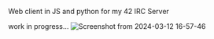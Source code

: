 Web client in JS and python for my 42 IRC Server

work in progress...
![Screenshot from 2024-03-12 16-57-46](https://github.com/Nikola-Prljic/Web-Client-Python-for-C-IRC-server/assets/72382235/35a737f9-a52d-4ebf-b0e3-35287c09f38b)
